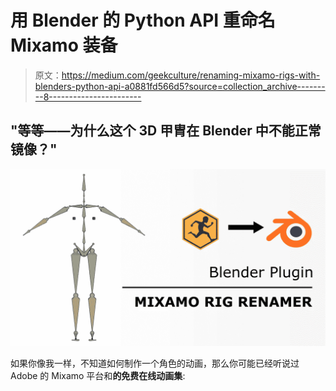 # 用 Blender 的 Python API 重命名 Mixamo 装备

> 原文：<https://medium.com/geekculture/renaming-mixamo-rigs-with-blenders-python-api-a0881fd566d5?source=collection_archive---------8----------------------->

## "等等——为什么这个 3D 甲胄在 Blender 中不能正常镜像？"

![](img/78c436968dc0e6f5984e75a9c242b3f6.png)

如果你像我一样，不知道如何制作一个角色的动画，那么你可能已经听说过 Adobe 的 Mixamo 平台和**的免费在线动画集**:
